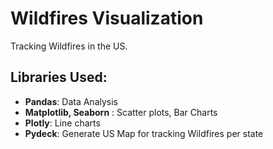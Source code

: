 # Wildfires Visualization
Tracking Wildfires in the US. 

## Libraries Used: 
- **Pandas**: Data Analysis
- **Matplotlib, Seaborn** : Scatter plots, Bar Charts
- **Plotly**: Line charts
- **Pydeck**: Generate US Map for tracking Wildfires per state

